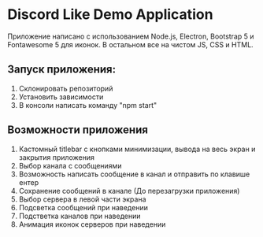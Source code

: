 # Discord Like Demo Application
Приложение написано с использованием Node.js, Electron, Bootstrap 5 и Fontawesome 5 для иконок. В остальном все на чистом JS, CSS и HTML.

## Запуск приложения:
1. Склонировать репозиторий
2. Установить зависимости
3. В консоли написать команду "npm start"

## Возможности приложения
1. Кастомный titlebar с кнопками минимизации, вывода на весь экран и закрытия приложения
2. Выбор канала с сообщениями
3. Возможность написать сообщение в канал и отправить по клавише ентер
4. Сохранение сообщений в канале (До перезагрузки приложения)
5. Выбор сервера в левой части экрана
6. Подсветка сообщений при наведении
7. Подстветка каналов при наведении
8. Анимация иконок серверов при наведении

